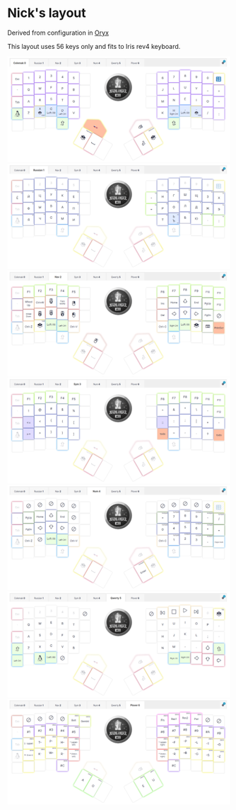 # Nick's layout

Derived from configuration in 
[Oryx](https://configure.zsa.io/moonlander/layouts/gqXJ4/latest/0)

This layout uses 56 keys only and fits to Iris rev4 keyboard.

<img src="img/0_colemak.png" width="512">
<img src="img/1_russian.png" width="512">
<img src="img/2_nav.png" width="512">
<img src="img/3_sym.png" width="512">
<img src="img/4_num.png" width="512">
<img src="img/5_qwerty.png" width="512">
<img src="img/6_plover.png" width="512">